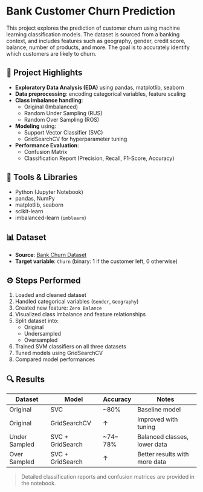 # Bank Customer Churn Prediction

This project explores the prediction of customer churn using machine learning classification models. 
The dataset is sourced from a banking context, and includes features such as geography, gender, credit score, balance, number of products, and more.
The goal is to accurately identify which customers are likely to churn.

## 📌 Project Highlights

- **Exploratory Data Analysis (EDA)** using pandas, matplotlib, seaborn
- **Data preprocessing**: encoding categorical variables, feature scaling
- **Class imbalance handling**:
  - Original (Imbalanced)
  - Random Under Sampling (RUS)
  - Random Over Sampling (ROS)
- **Modeling** using:
  - Support Vector Classifier (SVC)
  - GridSearchCV for hyperparameter tuning
- **Performance Evaluation**:
  - Confusion Matrix
  - Classification Report (Precision, Recall, F1-Score, Accuracy)

## 🧰 Tools & Libraries

- Python (Jupyter Notebook)
- pandas, NumPy
- matplotlib, seaborn
- scikit-learn
- imbalanced-learn (`imblearn`)

## 📊 Dataset

- **Source**: [Bank Churn Dataset](BankChurnModelling.csv)
- **Target variable**: `Churn` (binary: 1 if the customer left, 0 otherwise)

## ⚙️ Steps Performed

1. Loaded and cleaned dataset
2. Handled categorical variables (`Gender`, `Geography`)
3. Created new feature: `Zero Balance`
4. Visualized class imbalance and feature relationships
5. Split dataset into:
   - Original
   - Undersampled
   - Oversampled
6. Trained SVM classifiers on all three datasets
7. Tuned models using GridSearchCV
8. Compared model performances

## 🔍 Results

| Dataset        | Model            | Accuracy | Notes                          |
|----------------|------------------|----------|--------------------------------|
| Original       | SVC              | ~80%     | Baseline model                 |
| Original       | GridSearchCV     | ↑        | Improved with tuning           |
| Under Sampled  | SVC + GridSearch | ~74–78%  | Balanced classes, lower data   |
| Over Sampled   | SVC + GridSearch | ↑        | Better results with more data  |

> Detailed classification reports and confusion matrices are provided in the notebook.

